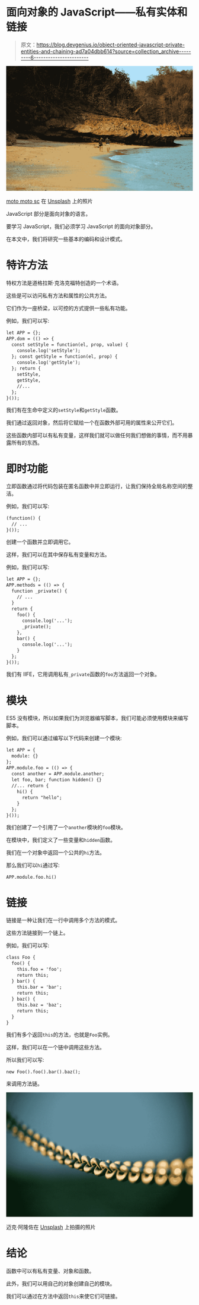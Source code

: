 # 面向对象的 JavaScript——私有实体和链接

> 原文：<https://blog.devgenius.io/object-oriented-javascript-private-entities-and-chaining-ad7a04dbb614?source=collection_archive---------6----------------------->

![](img/ec01e797896f10268d839f9ca3d8c2da.png)

[moto moto sc](https://unsplash.com/@scphotoporto?utm_source=medium&utm_medium=referral) 在 [Unsplash](https://unsplash.com?utm_source=medium&utm_medium=referral) 上的照片

JavaScript 部分是面向对象的语言。

要学习 JavaScript，我们必须学习 JavaScript 的面向对象部分。

在本文中，我们将研究一些基本的编码和设计模式。

# 特许方法

特权方法是道格拉斯·克洛克福特创造的一个术语。

这些是可以访问私有方法和属性的公共方法。

它们作为一座桥梁，以可控的方式提供一些私有功能。

例如，我们可以写:

```
let APP = {};
APP.dom = (() => {
  const setStyle = function(el, prop, value) {
    console.log('setStyle');
  }; const getStyle = function(el, prop) {
    console.log('getStyle');
  }; return {
    setStyle,
    getStyle,
    //...
  };
}());
```

我们有在生命中定义的`setStyle`和`getStyle`函数。

我们通过返回对象，然后将它赋给一个在函数外部可用的属性来公开它们。

这些函数内部可以有私有变量，这样我们就可以做任何我们想做的事情，而不用暴露所有的东西。

# 即时功能

立即函数通过将代码包装在匿名函数中并立即运行，让我们保持全局名称空间的整洁。

例如，我们可以写:

```
(function() {
  // ...
}());
```

创建一个函数并立即调用它。

这样，我们可以在其中保存私有变量和方法。

例如，我们可以写:

```
let APP = {};
APP.methods = (() => {
  function _private() {
    // ...
  }
  return {
    foo() {
      console.log('...');
      _private();
    },
    bar() {
      console.log('...');
    }
  };
}());
```

我们有 IIFE，它用调用私有`_private`函数的`foo`方法返回一个对象。

# 模块

ES5 没有模块，所以如果我们为浏览器编写脚本，我们可能必须使用模块来编写脚本。

例如，我们可以通过编写以下代码来创建一个模块:

```
let APP = {
  module: {}
};
APP.module.foo = (() => {
  const another = APP.module.another;
  let foo, bar; function hidden() {}
  //... return {
    hi() {
      return "hello";
    }
  };
}());
```

我们创建了一个引用了一个`another`模块的`foo`模块。

在模块中，我们定义了一些变量和`hidden`函数。

我们在一个对象中返回一个公共的`hi`方法。

那么我们可以`hi`通过写:

```
APP.module.foo.hi()
```

# 链接

链接是一种让我们在一行中调用多个方法的模式。

这些方法链接到一个链上。

例如，我们可以写:

```
class Foo {
  foo() {
    this.foo = 'foo';
    return this;
  } bar() {
    this.bar = 'bar';
    return this;
  } baz() {
    this.baz = 'baz';
    return this;
  }
}
```

我们有多个返回`this`的方法，也就是`Foo`实例。

这样，我们可以在一个链中调用这些方法。

所以我们可以写:

```
new Foo().foo().bar().baz();
```

来调用方法链。

![](img/97e4800461a216d21f375e08e23d6f4c.png)

迈克·阿隆佐在 [Unsplash](https://unsplash.com?utm_source=medium&utm_medium=referral) 上拍摄的照片

# 结论

函数中可以有私有变量、对象和函数。

此外，我们可以用自己的对象创建自己的模块。

我们可以通过在方法中返回`this`来使它们可链接。